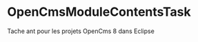 OpenCmsModuleContentsTask
=========================

Tache ant pour les projets OpenCms 8 dans Eclipse